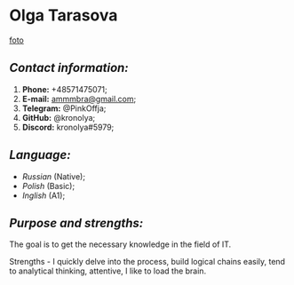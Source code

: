 # Olga Tarasova  

[foto](/photo.jpg)

## *Contact information:*

1. **Phone:** +48571475071;
2. **E-mail:**  ammmbra@gmail.com;
3. **Telegram:** @PinkOffja;
4. **GitHub:** @kronolya;
5. **Discord:** kronolya#5979;

## *Language:*

- *Russian* (Native);
- *Polish* (Basic);
- *Inglish* (A1);  

## *Purpose and strengths:*

The goal is to get the necessary knowledge in the field of IT.
  
Strengths - I quickly delve into the process, build logical chains easily, tend to analytical thinking, attentive, I like to load the brain.